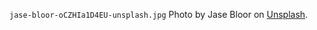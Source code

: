 `jase-bloor-oCZHIa1D4EU-unsplash.jpg` Photo by Jase Bloor on [Unsplash][0].

[0]: https://unsplash.com/photos/oCZHIa1D4EU
